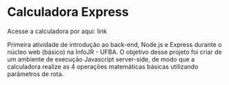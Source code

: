 # Calculadora Express

Acesse a calculadora por aqui: link

Primeira atividade de introdução ao back-end, Node.js e Express durante o núcleo web (básico) na InfoJR - UFBA. O objetivo desse projeto foi criar de um ambiente de execução Javascript server-side, de modo que a calculadora realize as 4 operações matemáticas básicas utilizando parâmetros de rota.



